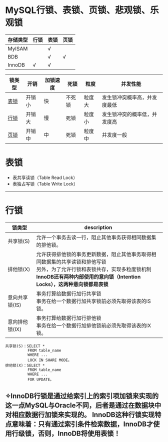 # MySQL行锁、表锁、页锁、悲观锁、乐观锁

存储类型|行锁|表锁|页锁
---|---|---|---
MyISAM||√| 	 
BDB||√|√
InnoDB|√|√|

锁类型|开销|加锁速度|死锁|粒度|并发性能
---|---|---|---|---|---
[表锁](#表锁)|开销小|快|不死锁|粒度大|发生锁冲突概率高，并发度最低
[行锁](#行锁)|开销大|慢|死锁|粒度小|发生锁冲突的概率低，并发度高
[页锁](#页锁)|开销中|中|死锁|粒度中|并发度一般

# 表锁
* 表共享读锁（Table Read Lock）
* 表独占写锁（Table Write Lock）
---
# 行锁
锁类型|description
---|---
共享锁(S)|允许一个事务去读一行，阻止其他事务获得相同数据集的排他锁。
排他锁(X)|允许获得排他锁的事务更新数据，阻止其他事务取得相同数据集的共享读锁和排他写锁<br>另外，为了允许行锁和表锁共存，实现多粒度锁机制<br>**InnoDB还有两种内部使用的意向锁（Intention Locks），这两种意向锁都是表锁**
意向共享锁(IS)|事务打算给数据行加行共享锁<br>事务在给一个数据行加共享锁前必须先取得该表的IS锁。
意向排他锁(IX)|事务打算给数据行加行排他锁<br>事务在给一个数据行加排他锁前必须先取得该表的IX锁。
```
共享锁(S)：SELECT * 
          FROM table_name 
          WHERE ... 
          LOCK IN SHARE MODE。
排他锁(X)：SELECT * 
          FROM table_name 
          WHERE ... 
          FOR UPDATE。
```
**✧InnoDB行锁是通过给索引上的索引项加锁来实现的**
这一点MySQL与Oracle不同，后者是通过在数据块中对相应数据行加锁来实现的。
InnoDB这种行锁实现特点意味着：只有通过索引条件检索数据，InnoDB才使用行级锁，否则，InnoDB将使用表锁！
---
# 
